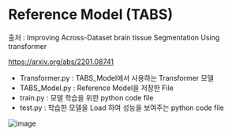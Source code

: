 # Reference Model (TABS)

출처 : Improving Across-Dataset brain tissue Segmentation Using transformer

https://arxiv.org/abs/2201.08741


- Transformer.py : TABS_Model에서 사용하는 Transformer 모델
- TABS_Model.py : Reference Model을 저장한 File
- train.py : 모델 학습을 위한 python code file 
- test.py : 학습한 모델을 Load 하여 성능을 보여주는 python code file

![image](https://user-images.githubusercontent.com/35449467/174316958-7948a686-7770-4936-98d3-0a502c1da527.png)
